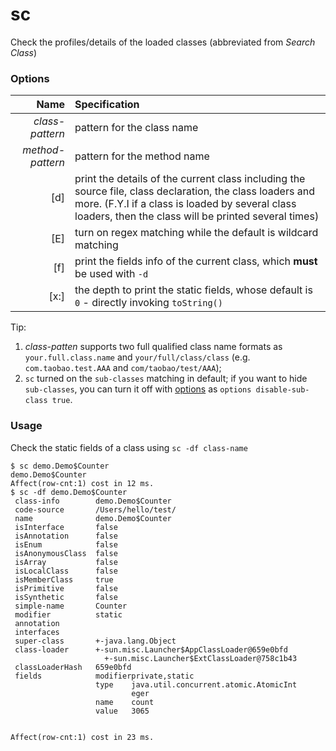 sc
==

Check the profiles/details of the loaded classes (abbreviated from *Search Class*)

### Options

|Name|Specification|
|---:|:---|
|*class-pattern*|pattern for the class name|
|*method-pattern*|pattern for the method name|
|[d]|print the details of the current class including the source file, class declaration, the class loaders and more. (F.Y.I if a class is loaded by several class loaders, then the class will be printed several times)|
|[E]|turn on regex matching while the default is wildcard matching|
|[f]|print the fields info of the current class, which **must** be used with `-d`|
|[x:]|the depth to print the static fields, whose default is `0` - directly invoking `toString()`|

Tip: 
1. *class-patten* supports two full qualified class name formats as `your.full.class.name` and `your/full/class/class` (e.g. `com.taobao.test.AAA` and `com/taobao/test/AAA`);
2. `sc` turned on the `sub-classes` matching in default; if you want to hide `sub-classes`, you can turn it off with [options](options.md) as `options disable-sub-class true`.

### Usage

Check the static fields of a class using `sc -df class-name`

```shell
$ sc demo.Demo$Counter
demo.Demo$Counter
Affect(row-cnt:1) cost in 12 ms.
$ sc -df demo.Demo$Counter 
 class-info        demo.Demo$Counter                                                                                                                                                 
 code-source       /Users/hello/test/                                                                                                                                              
 name              demo.Demo$Counter                                                                                                                                                 
 isInterface       false                                                                                                                                                             
 isAnnotation      false                                                                                                                                                             
 isEnum            false                                                                                                                                                             
 isAnonymousClass  false                                                                                                                                                             
 isArray           false                                                                                                                                                             
 isLocalClass      false                                                                                                                                                             
 isMemberClass     true                                                                                                                                                              
 isPrimitive       false                                                                                                                                                             
 isSynthetic       false                                                                                                                                                             
 simple-name       Counter                                                                                                                                                           
 modifier          static                                                                                                                                                            
 annotation                                                                                                                                                                          
 interfaces                                                                                                                                                                          
 super-class       +-java.lang.Object                                                                                                                                                
 class-loader      +-sun.misc.Launcher$AppClassLoader@659e0bfd                                                                                                                       
                     +-sun.misc.Launcher$ExtClassLoader@758c1b43                                                                                                                     
 classLoaderHash   659e0bfd                                                                                                                                                          
 fields            modifierprivate,static                                                                                                                                            
                   type    java.util.concurrent.atomic.AtomicInt                                                                                                                     
                           eger                                                                                                                                                      
                   name    count                                                                                                                                                     
                   value   3065                                                                                                                                                      
                                                                                                                                                                                     

Affect(row-cnt:1) cost in 23 ms.
```
